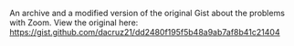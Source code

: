  An archive and a modified version of the original Gist about the problems with Zoom. View the original here: https://gist.github.com/dacruz21/dd2480f195f5b48a9ab7af8b41c21404 
